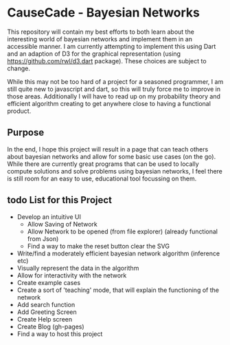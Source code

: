 # CauseCade - Bayesian Networks

This repository will contain my best efforts to both learn about the interesting world of bayesian networks and implement them in an accessible manner. I am currently attempting to implement this using Dart and an adaption of D3 for the graphical representation (using https://github.com/rwl/d3.dart package). These choices are subject to change.

While this may not be too hard of a project for a seasoned programmer, I am still quite new to javascript and dart, so this will truly force me to improve in those areas. Additionally I will have to read up on my probability theory and efficient algorithm creating to get anywhere close to having a functional product.

## Purpose ##

In the end, I hope this project will result in a page that can teach others about bayesian networks and allow for some basic use cases (on the go). While there are currently great programs that can be used to locally compute solutions and solve problems using bayesian networks, I feel there is still room for an easy to use, educational tool focussing on them.

## todo List for this Project ##

* Develop an intuitive UI
    * Allow Saving of Network
    * Allow Network to be opened (from file explorer) (already functional from Json)
    * Find a way to make the reset button clear the SVG
* Write/find a moderately efficient bayesian network algorithm (inference etc)
* Visually represent the data in the algorithm
* Allow for interactivity with the network
* Create example cases
* Create a sort of 'teaching' mode, that will explain the functioning of the network
* Add search function
* Add Greeting Screen
* Create Help screen
* Create Blog (gh-pages)
* Find a way to host this project
